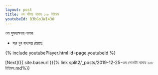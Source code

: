 ```yaml
---
layout: post
title: ওম সাঁটায় নামায ১০৮ টাইমস
youtubeId: B3bGoJWI430
---
```

 
 
 ওম সুমহাস্বনায় নামায  
 
 -  যার খুব বাদ্যযন্ত্র রয়েছে 
 
  
 
  
 
 
 
 
 
 


{% include youtubePlayer.html id=page.youtubeId %}
 
[Next]({{ site.baseurl }}{% link  split2/_posts/2019-12-25-ওম সোনাটা নামায ১০৮ টাইমস.md%})
 
